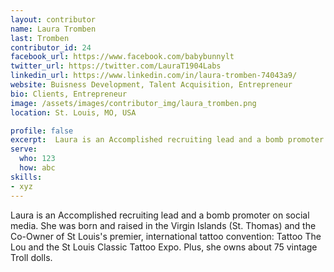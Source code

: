 ```yaml
---
layout: contributor
name: Laura Tromben
last: Tromben
contributor_id: 24
facebook_url: https://www.facebook.com/babybunnylt
twitter_url: https://twitter.com/LauraT1904Labs
linkedin_url: https://www.linkedin.com/in/laura-tromben-74043a9/
website: Buisness Development, Talent Acquisition, Entrepreneur
bio: Clients, Entrepreneur
image: /assets/images/contributor_img/laura_tromben.png
location: St. Louis, MO, USA

profile: false
excerpt:  Laura is an Accomplished recruiting lead and a bomb promoter on social media.
serve:
  who: 123
  how: abc
skills:
- xyz
---
```


Laura is an Accomplished recruiting lead and a bomb promoter on social media. She was born and raised in the Virgin Islands (St. Thomas) and the Co-Owner of St Louis's premier, international tattoo convention: Tattoo The Lou and the St Louis Classic Tattoo Expo. Plus, she owns about 75 vintage Troll dolls.